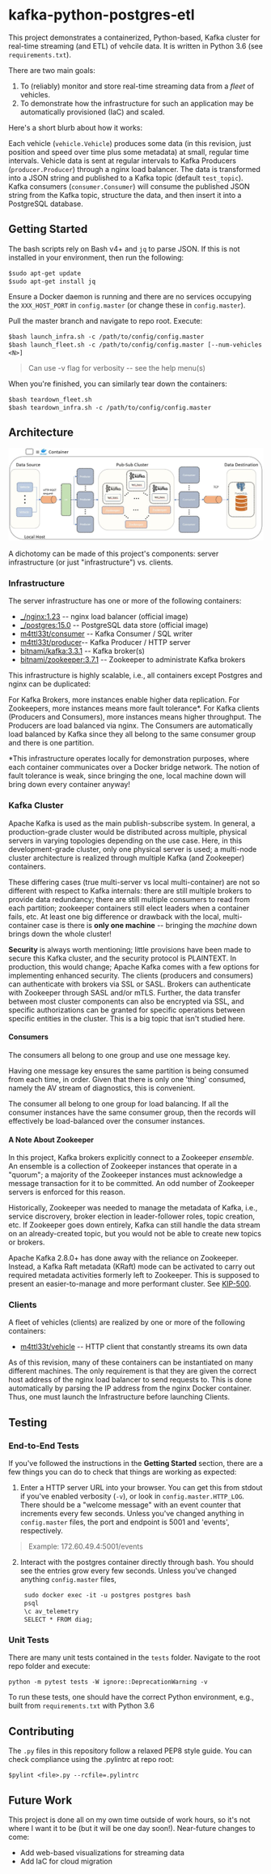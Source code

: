 # kafka-python-postgres-etl

This project demonstrates a containerized, Python-based, Kafka cluster for real-time streaming (and ETL) of vehcile data. It is written in Python 3.6 (see `requirements.txt`).

There are two main goals:
1. To (reliably) monitor and store real-time streaming data from a *fleet* of vehicles.
2. To demonstrate how the infrastructure for such an application may be automatically provisioned (IaC) and scaled.

Here's a short blurb about how it works:

Each vehicle (`vehicle.Vehicle`) produces some data (in this revision, just position and speed over time plus some metadata) at small, regular time intervals.
Vehicle data is sent at regular intervals to Kafka Producers (`producer.Producer`) through a nginx load balancer. The data is transformed into a JSON string and published to a Kafka topic (default `test_topic`). Kafka consumers (`consumer.Consumer`) will consume the published JSON string from the Kafka topic, structure the data, and then insert it into a PostgreSQL database.

## Getting Started

The bash scripts rely on Bash v4+ and `jq` to parse JSON. If this is not installed in your environment, then run the following:

    $sudo apt-get update
    $sudo apt-get install jq

Ensure a Docker daemon is running and there are no services occupying the `XXX_HOST_PORT` in `config.master` (or change these in `config.master`).

Pull the master branch and navigate to repo root. Execute:

    $bash launch_infra.sh -c /path/to/config/config.master
    $bash launch_fleet.sh -c /path/to/config/config.master [--num-vehicles <N>]

>Can use -v flag for verbosity -- see the help menu(s)

When you're finished, you can similarly tear down the containers:

    $bash teardown_fleet.sh
    $bash teardown_infra.sh -c /path/to/config/config.master

## Architecture

![kafka-python-postgres-etl](img/kafka-python-postgres-etl_arch.JPG)

A dichotomy can be made of this project's components: server infrastructure (or just "infrastructure") vs. clients.

### Infrastructure

The server infrastructure has one or more of the following containers:

- [_/nginx:1.23](https://hub.docker.com/_/nginx) -- nginx load balancer (official image)
- [_/postgres:15.0](https://hub.docker.com/_/postgres) -- PostgreSQL data store (official image)
- [m4ttl33t/consumer](https://hub.docker.com/r/m4ttl33t/consumer) -- Kafka Consumer / SQL writer
- [m4ttl33t/producer](https://hub.docker.com/r/m4ttl33t/producer)-- Kafka Producer / HTTP server
- [bitnami/kafka:3.3.1](https://hub.docker.com/r/bitnami/kafka) -- Kafka broker(s)
- [bitnami/zookeeper:3.7.1](https://hub.docker.com/r/bitnami/zookeeper) -- Zookeeper to administrate Kafka brokers

This infrastructure is highly scalable, i.e., all containers except Postgres and nginx can be duplicated:

For Kafka Brokers, more instances enable higher data replication.
For Zookeepers, more instances means more fault tolerance*.
For Kafka clients (Producers and Consumers), more instances means higher throughput. The Producers are load balanced via nginx. The Consumers are automatically load balanced by Kafka
since they all belong to the same consumer group and there is one partition.

*This infrastructure operates locally for demonstration purposes, where each container communicates over a Docker bridge network. The notion of fault tolerance is weak,
since bringing the one, local machine down will bring down every container anyway!

### Kafka Cluster

Apache Kafka is used as the main publish-subscribe system. In general, a production-grade cluster would be distributed across multiple,
physical servers in varying topologies depending on the use case. Here, in this development-grade cluster, only one physical server 
is used; a multi-node cluster architecture is realized through multiple Kafka (and Zookeeper) containers.

These differing cases (true multi-server vs local multi-container) are not so different with respect to Kafka internals: there are still multiple brokers
to provide data redundancy; there are still multiple consumers to read
from each partition; zookeeper containers still elect leaders when a container fails, etc. At least one big difference or drawback
with the local, multi-container case is there is **only one machine** -- bringing the _machine_ down brings down the whole cluster!

**Security** is always worth mentioning; little provisions have been made to secure this Kafka cluster, and the security protocol is PLAINTEXT.
In production, this would change; Apache Kafka comes with a few options for implementing enhanced security. The clients (producers and consumers)
can authenticate with brokers via SSL or SASL. Brokers can authenticate with Zookeeper through SASL and/or mTLS. Further, the data transfer between
most cluster components can also be encrypted via SSL, and specific authorizations can be granted for specific operations between specific entities
in the cluster. This is a big topic that isn't studied here.

#### Consumers

The consumers all belong to one group and use one message key.

Having one message key ensures the same partition is being consumed from each time, in order.
Given that there is only one 'thing' consumed, namely the AV stream of diagnostics, this is convenient.

The consumer all belong to one group for load balancing. If all the consumer instances have the same consumer group,
then the records will effectively be load-balanced over the consumer instances.

#### A Note About Zookeeper

In this project, Kafka brokers explicitly connect to a Zookeeper _ensemble_. An ensemble is a collection of Zookeeper instances that operate in a "quorum";
a majority of the Zookeeper instances must acknowledge a message transaction for it to be committed. An odd number of Zookeeper servers is enforced for this reason.

Historically, Zookeeper was needed to manage the metadata of Kafka, i.e.,
service discrovery, broker election in leader-follower roles, topic creation, etc. If Zookeeper goes down entirely, Kafka can still handle the data
stream on an already-created topic, but you would not be able to create new topics or brokers.

Apache Kafka 2.8.0+ has done away with the reliance on Zookeeper. Instead, a Kafka Raft metadata (KRaft) mode can be activated to carry out
required metadata activities formerly left to Zookeeper. This is supposed to present an easier-to-manage and more performant cluster.
See [KIP-500](https://cwiki.apache.org/confluence/display/KAFKA/KIP-500%3A+Replace+ZooKeeper+with+a+Self-Managed+Metadata+Quorum).

### Clients

A fleet of vehicles (clients) are realized by one or more of the following containers:

- [m4ttl33t/vehicle](https://hub.docker.com/r/m4ttl33t/vehicle) -- HTTP client that constantly streams its own data

As of this revision, many of these containers can be instantiated on many different machines. The only requirement is
that they are given the correct host address of the nginx load balancer to send requests to. This is done automatically by
parsing the IP address from the nginx Docker container. Thus, one must launch the Infrastructure before launching Clients.

## Testing

### End-to-End Tests

If you've followed the instructions in the **Getting Started** section, there are a few things you can do to check
that things are working as expected:

1. Enter a HTTP server URL into your browser. You can get this from stdout if you've enabled verbosity (`-v`), or look in `config.master.HTTP_LOG`. There should be a "welcome message" with an event counter that increments every few seconds. Unless you've changed anything in `config.master` files, the port and endpoint is 5001 and 'events', respectively.

>Example: 172.60.49.4:5001/events

2. Interact with the postgres container directly through bash. You should see the entries grow every few seconds. Unless you've changed anything `config.master` files,

        sudo docker exec -it -u postgres postgres bash
        psql
        \c av_telemetry
        SELECT * FROM diag;

### Unit Tests

There are many unit tests contained in the `tests` folder. Navigate to the root repo folder and execute:

    python -m pytest tests -W ignore::DeprecationWarning -v

To run these tests, one should have the correct Python environment, e.g., built from `requirements.txt` with Python 3.6

## Contributing

The `.py` files in this repository follow a relaxed PEP8 style guide. You can check compliance using
the .pylintrc at repo root:

    $pylint <file>.py --rcfile=.pylintrc

## Future Work

This project is done all on my own time outside of work hours, so it's not where I want it to be (but it will be one day soon!).
Near-future changes to come:

- Add web-based visualizations for streaming data
- Add IaC for cloud migration
